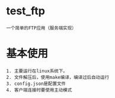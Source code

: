 # test_ftp
    一个简单的FTP应用（服务端实现）
# 基本使用
    1. 主要运行在linux系统下。
    2. 文件解压后，使用make编译，编译过后自动运行
    3. config.json是配置文件
    4. 客户端连接时要使用主动模式
    
